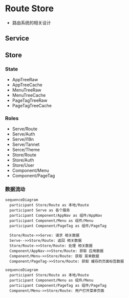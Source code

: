 # Route Store

- 路由系统的相关设计

## Service



## Store

### State

- AppTreeRaw
- AppTreeCache
- MenuTreeRaw
- MenuTreeCache
- PageTagTreeRaw
- PageTagTreeCache

### Roles

- Serve/Route 
- Serve/Auth 
- Serve/I18n
- Serve/Tannet
- Serce/Theme
- Store/Route 
- Store/Auth
- Store/User
- Component/Menu
- Component/PageTag

### 数据流动

```mermaid
sequenceDiagram
  participant Store/Route as 本地/Route
  participant Serve as 各个服务
  participant Component/AppNav as 组件/AppNav
  participant Component/Menu as 组件/Menu
  participant Component/PageTag as 组件/PageTag

  Store/Route->>Serve: 请求 相关数据
  Serve-->>Store/Route: 返回 相关数据
  Store/Route->>Store/Route: 处理 相关数据
  Component/AppNav->>Store/Route: 获取 应用数据
  Component/Menu->>Store/Route: 获取 菜单数据
  Component/PageTag->>Store/Route: 获取 缓存的页面标签数据
```

```mermaid
sequenceDiagram
  participant Store/Route as 本地/Route
  participant Component/Menu as 组件/Menu
  participant Component/PageTag as 组件/PageTag
  Component/Menu->>Store/Route: 用户打开菜单页面
```